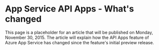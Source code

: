 <properties
	pageTitle="App Service API Apps - What's changed | Microsoft Azure"
	description="Learn what's new for API Apps in Azure App Service."
	services="app-service\api"
	documentationCenter=".net"
	authors="tdykstra"
	manager="wpickett"
	editor=""/>

<tags
	ms.service="app-service-api"
	ms.workload="na"
	ms.tgt_pltfrm="na"
	ms.devlang="na"
	ms.topic="get-started-article"
	ms.date="11/24/2015"
	ms.author="tdykstra"/>

# App Service API Apps - What's changed

This page is a placeholder for an article that will be published on Monday, November 30, 2015. The article will explain how the API Apps feature of Azure App Service has changed since the feature's initial preview release.


